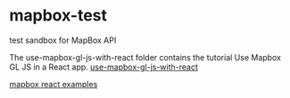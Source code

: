 # mapbox-test
test sandbox for MapBox API


The use-mapbox-gl-js-with-react folder contains the tutorial Use Mapbox GL JS in a React app.  [use-mapbox-gl-js-with-react](https://docs.mapbox.com/help/tutorials/use-mapbox-gl-js-with-react/)


[mapbox react examples](https://github.com/mapbox/mapbox-react-examples)
